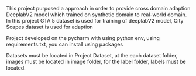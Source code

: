 This project purposed a approach in order to provide cross domain adaption DeeplabV2 model which trained on synthetic domain to real-world domain. In this project GTA 5 dataset is used for training of deeplabV2 model, City Scapes dataset is used for adaption

Project developed on the pycharm with using python env, using requirements.txt, you can install using packages

Datasets must be located in Project Dataset, at the each dataset folder, images must be located in image folder, for the label folder, labels must be located. 


